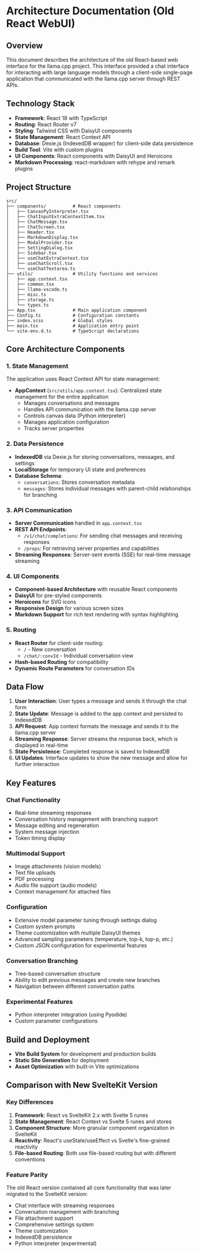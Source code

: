 # Architecture Documentation (Old React WebUI)

## Overview

This document describes the architecture of the old React-based web interface for the llama.cpp project. This interface provided a chat interface for interacting with large language models through a client-side single-page application that communicated with the llama.cpp server through REST APIs.

## Technology Stack

- **Framework**: React 18 with TypeScript
- **Routing**: React Router v7
- **Styling**: Tailwind CSS with DaisyUI components
- **State Management**: React Context API
- **Database**: Dexie.js (IndexedDB wrapper) for client-side data persistence
- **Build Tool**: Vite with custom plugins
- **UI Components**: React components with DaisyUI and Heroicons
- **Markdown Processing**: react-markdown with rehype and remark plugins

## Project Structure

```
src/
├── components/          # React components
│   ├── CanvasPyInterpreter.tsx
│   ├── ChatInputExtraContextItem.tsx
│   ├── ChatMessage.tsx
│   ├── ChatScreen.tsx
│   ├── Header.tsx
│   ├── MarkdownDisplay.tsx
│   ├── ModalProvider.tsx
│   ├── SettingDialog.tsx
│   ├── Sidebar.tsx
│   ├── useChatExtraContext.tsx
│   ├── useChatScroll.tsx
│   └── useChatTextarea.ts
├── utils/               # Utility functions and services
│   ├── app.context.tsx
│   ├── common.tsx
│   ├── llama-vscode.ts
│   ├── misc.ts
│   ├── storage.ts
│   └── types.ts
├── App.tsx              # Main application component
├── Config.ts            # Configuration constants
├── index.scss           # Global styles
├── main.tsx             # Application entry point
└── vite-env.d.ts        # TypeScript declarations
```

## Core Architecture Components

### 1. State Management

The application uses React Context API for state management:

- **AppContext** (`src/utils/app.context.tsx`): Centralized state management for the entire application
  - Manages conversations and messages
  - Handles API communication with the llama.cpp server
  - Controls canvas data (Python interpreter)
  - Manages application configuration
  - Tracks server properties

### 2. Data Persistence

- **IndexedDB** via Dexie.js for storing conversations, messages, and settings
- **LocalStorage** for temporary UI state and preferences
- **Database Schema**:
  - `conversations`: Stores conversation metadata
  - `messages`: Stores individual messages with parent-child relationships for branching

### 3. API Communication

- **Server Communication** handled in `app.context.tsx`
- **REST API Endpoints**:
  - `/v1/chat/completions`: For sending chat messages and receiving responses
  - `/props`: For retrieving server properties and capabilities
- **Streaming Responses**: Server-sent events (SSE) for real-time message streaming

### 4. UI Components

- **Component-based Architecture** with reusable React components
- **DaisyUI** for pre-styled components
- **Heroicons** for SVG icons
- **Responsive Design** for various screen sizes
- **Markdown Support** for rich text rendering with syntax highlighting

### 5. Routing

- **React Router** for client-side routing:
  - `/` - New conversation
  - `/chat/:convId` - Individual conversation view
- **Hash-based Routing** for compatibility
- **Dynamic Route Parameters** for conversation IDs

## Data Flow

1. **User Interaction**: User types a message and sends it through the chat form
2. **State Update**: Message is added to the app context and persisted to IndexedDB
3. **API Request**: App context formats the message and sends it to the llama.cpp server
4. **Streaming Response**: Server streams the response back, which is displayed in real-time
5. **State Persistence**: Completed response is saved to IndexedDB
6. **UI Updates**: Interface updates to show the new message and allow for further interaction

## Key Features

### Chat Functionality
- Real-time streaming responses
- Conversation history management with branching support
- Message editing and regeneration
- System message injection
- Token timing display

### Multimodal Support
- Image attachments (vision models)
- Text file uploads
- PDF processing
- Audio file support (audio models)
- Context management for attached files

### Configuration
- Extensive model parameter tuning through settings dialog
- Custom system prompts
- Theme customization with multiple DaisyUI themes
- Advanced sampling parameters (temperature, top-k, top-p, etc.)
- Custom JSON configuration for experimental features

### Conversation Branching
- Tree-based conversation structure
- Ability to edit previous messages and create new branches
- Navigation between different conversation paths

### Experimental Features
- Python interpreter integration (using Pyodide)
- Custom parameter configurations

## Build and Deployment

- **Vite Build System** for development and production builds
- **Static Site Generation** for deployment
- **Asset Optimization** with built-in Vite optimizations

## Comparison with New SvelteKit Version

### Key Differences
1. **Framework**: React vs SvelteKit 2.x with Svelte 5 runes
2. **State Management**: React Context vs Svelte 5 runes and stores
3. **Component Structure**: More granular component organization in SvelteKit
4. **Reactivity**: React's useState/useEffect vs Svelte's fine-grained reactivity
5. **File-based Routing**: Both use file-based routing but with different conventions

### Feature Parity
The old React version contained all core functionality that was later migrated to the SvelteKit version:
- Chat interface with streaming responses
- Conversation management with branching
- File attachment support
- Comprehensive settings system
- Theme customization
- IndexedDB persistence
- Python interpreter (experimental)